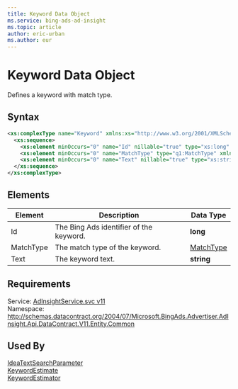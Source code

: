 ```yaml
---
title: Keyword Data Object
ms.service: bing-ads-ad-insight
ms.topic: article
author: eric-urban
ms.author: eur
---
```

# Keyword Data Object
Defines a keyword with match type.

## Syntax
```xml
<xs:complexType name="Keyword" xmlns:xs="http://www.w3.org/2001/XMLSchema">
  <xs:sequence>
    <xs:element minOccurs="0" name="Id" nillable="true" type="xs:long" />
    <xs:element minOccurs="0" name="MatchType" type="q1:MatchType" xmlns:q1="http://schemas.datacontract.org/2004/07/Microsoft.BingAds.Advertiser.AdInsight.Api.DataContract.V11.Entity" />
    <xs:element minOccurs="0" name="Text" nillable="true" type="xs:string" />
  </xs:sequence>
</xs:complexType>
```

## <a name="elements"></a>Elements

|Element|Description|Data Type|
|-----------|---------------|-------------|
|<a name="id"></a>Id|The Bing Ads identifier of the keyword.|**long**|
|<a name="matchtype"></a>MatchType|The match type of the keyword.|[MatchType](matchtype.md)|
|<a name="text"></a>Text|The keyword text.|**string**|

## Requirements
Service: [AdInsightService.svc v11](https://adinsight.api.bingads.microsoft.com/Api/Advertiser/AdInsight/v11/AdInsightService.svc)  
Namespace: http://schemas.datacontract.org/2004/07/Microsoft.BingAds.Advertiser.AdInsight.Api.DataContract.V11.Entity.Common  

## Used By
[IdeaTextSearchParameter](ideatextsearchparameter.md)  
[KeywordEstimate](keywordestimate.md)  
[KeywordEstimator](keywordestimator.md)  

